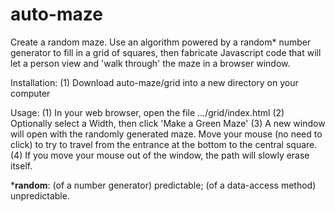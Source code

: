 # auto-maze

Create a random maze. Use an algorithm powered by a random* number generator to fill in a grid of squares, then fabricate Javascript code that will let a person view and 'walk through' the maze in a browser window.

Installation:
(1) Download auto-maze/grid into a new directory on your computer

Usage:
(1) In your web browser, open the file .../grid/index.html
(2) Optionally select a Width, then click 'Make a Green Maze'
(3) A new window will open with the randomly generated maze. Move your mouse (no need to click) to try to travel from the entrance at the bottom to the central square.
(4) If you move your mouse out of the window, the path will slowly erase itself.

*__random__: (of a number generator) predictable; (of a data-access method) unpredictable.
